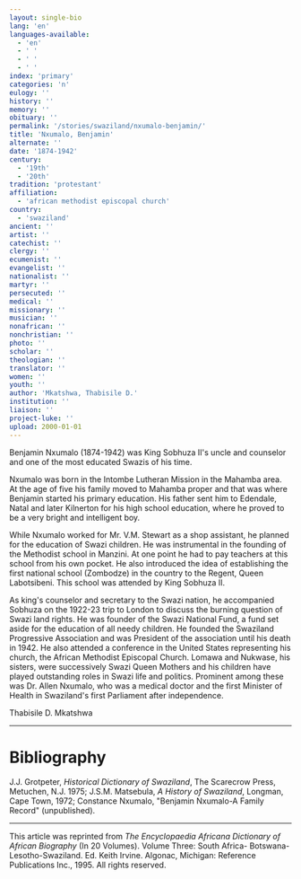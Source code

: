 ```yaml
---
layout: single-bio
lang: 'en'
languages-available:
  - 'en'
  - ' '
  - ' '
  - ' '
index: 'primary'
categories: 'n'
eulogy: ''
history: ''
memory: ''
obituary: ''
permalink: '/stories/swaziland/nxumalo-benjamin/'
title: 'Nxumalo, Benjamin'
alternate: ''
date: '1874-1942'
century:
  - '19th'
  - '20th'
tradition: 'protestant'
affiliation:
  - 'african methodist episcopal church'
country:
  - 'swaziland'
ancient: ''
artist: ''
catechist: ''
clergy: ''
ecumenist: ''
evangelist: ''
nationalist: ''
martyr: ''
persecuted: ''
medical: ''
missionary: ''
musician: ''
nonafrican: ''
nonchristian: ''
photo: ''
scholar: ''
theologian: ''
translator: ''
women: ''
youth: ''
author: 'Mkatshwa, Thabisile D.'
institution: ''
liaison: ''
project-luke: ''
upload: 2000-01-01
---
```



Benjamin Nxumalo (1874-1942) was King Sobhuza II's uncle and counselor and one of the most educated Swazis of his time.

Nxumalo was born in the Intombe Lutheran Mission in the Mahamba area. At the age of five his family moved to Mahamba proper and that was where Benjamin started his primary education. His father sent him to Edendale, Natal and later Kilnerton for his high school education, where he proved to be a very bright and intelligent boy.

While Nxumalo worked for Mr. V.M. Stewart as a shop assistant, he planned for the education of Swazi children. He was instrumental in the founding of the Methodist school in Manzini. At one point he had to pay teachers at this school from his own pocket. He also introduced the idea of establishing the first national school (Zombodze) in the country to the Regent, Queen Labotsibeni. This school was attended by King Sobhuza II.

As king's counselor and secretary to the Swazi nation, he accompanied Sobhuza on the 1922-23 trip to London to discuss the burning question of Swazi land rights. He was founder of the Swazi National Fund, a fund set aside for the education of all needy children. He founded the Swaziland Progressive Association and was President of the association until his death in 1942. He also attended a conference in the United States representing his church, the African Methodist Episcopal Church. Lomawa and Nukwase, his sisters, were successively Swazi Queen Mothers and his children have played outstanding roles in Swazi life and politics. Prominent among these was Dr. Allen Nxumalo, who was a medical doctor and the first Minister of Health in Swaziland's first Parliament after independence.

Thabisile D. Mkatshwa

---

# Bibliography

J.J. Grotpeter, *Historical Dictionary of Swaziland*, The Scarecrow Press, Metuchen, N.J. 1975; J.S.M. Matsebula, *A History of Swaziland*, Longman, Cape Town, 1972; Constance Nxumalo, "Benjamin Nxumalo-A Family Record" (unpublished).

---

This article was reprinted from *The Encyclopaedia Africana Dictionary of African Biography* (In 20 Volumes). Volume Three: South Africa- Botswana-Lesotho-Swaziland. Ed. Keith Irvine. Algonac, Michigan: Reference Publications Inc., 1995.  All rights reserved.
